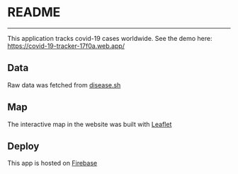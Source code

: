 # README

---

This application tracks covid-19 cases worldwide.
See the demo here: https://covid-19-tracker-17f0a.web.app/

## Data
Raw data was fetched from [disease.sh](https://disease.sh/)

## Map
The interactive map in the website was built with [Leaflet](https://leafletjs.com/index.html)

## Deploy
This app is hosted on [Firebase](https://firebase.google.com/)
